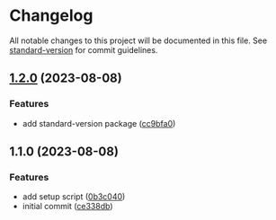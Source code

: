 # Changelog

All notable changes to this project will be documented in this file. See [standard-version](https://github.com/conventional-changelog/standard-version) for commit guidelines.

## [1.2.0](https://github.com/chris-warner/commitlint-test/compare/v1.1.0...v1.2.0) (2023-08-08)


### Features

* add standard-version package ([cc9bfa0](https://github.com/chris-warner/commitlint-test/commit/cc9bfa04f1c85b9873789646baccfc2132c0e245))

## 1.1.0 (2023-08-08)


### Features

* add setup script ([0b3c040](https://github.com/chris-warner/commitlint-test/commit/0b3c040e96f9cb37723ed0590ec83dc3f8b82a29))
* initial commit ([ce338db](https://github.com/chris-warner/commitlint-test/commit/ce338dbea67e5d041002991c65a0f62c1bf82d80))
